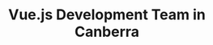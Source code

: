 ---
title: Vue.js Development Team in Canberra
permalink: /landings/locations/canberra/developer/vue-js
technology: Vue.js
location: Canberra
---